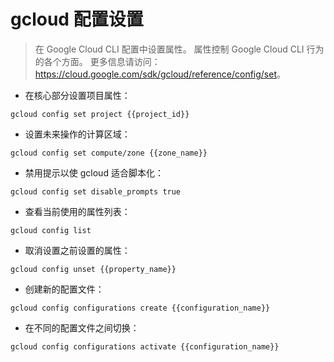 # gcloud 配置设置

> 在 Google Cloud CLI 配置中设置属性。
> 属性控制 Google Cloud CLI 行为的各个方面。
> 更多信息请访问：<https://cloud.google.com/sdk/gcloud/reference/config/set>。

- 在核心部分设置项目属性：

`gcloud config set project {{project_id}}`

- 设置未来操作的计算区域：

`gcloud config set compute/zone {{zone_name}}`

- 禁用提示以使 gcloud 适合脚本化：

`gcloud config set disable_prompts true`

- 查看当前使用的属性列表：

`gcloud config list`

- 取消设置之前设置的属性：

`gcloud config unset {{property_name}}`

- 创建新的配置文件：

`gcloud config configurations create {{configuration_name}}`

- 在不同的配置文件之间切换：

`gcloud config configurations activate {{configuration_name}}`